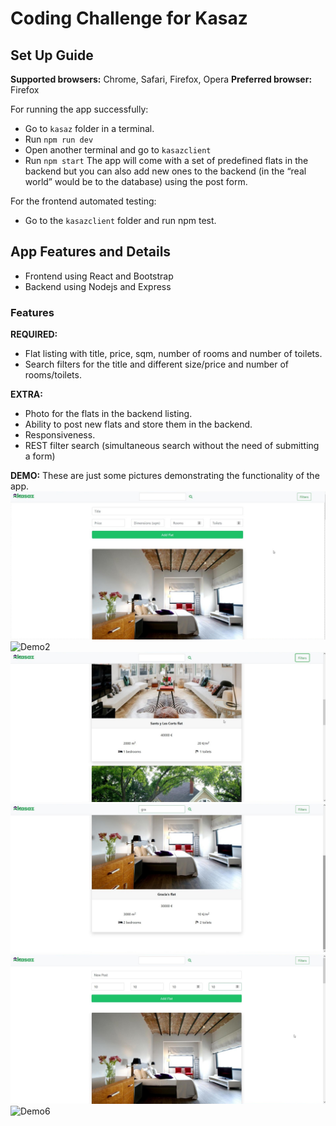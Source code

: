 # Coding Challenge for Kasaz

## Set Up Guide

**Supported browsers:** Chrome, Safari, Firefox, Opera
**Preferred browser:** Firefox

For running the app successfully:
-	Go to `kasaz` folder in a terminal.
-	Run `npm run dev`
-	Open another terminal and go to `kasazclient`
-	Run `npm start`
The app will come with a set of predefined flats in the backend but you can also add new ones to the backend (in the “real world” would be to the database) using the post form.

For the frontend automated testing:
-	Go to the `kasazclient` folder and run npm test.

## App Features and Details
-	Frontend using React and Bootstrap
-	Backend using Nodejs and Express

### Features

**REQUIRED:**
-	Flat listing with title, price, sqm, number of rooms and number of toilets.
-	Search filters for the title and different size/price and number of rooms/toilets.

**EXTRA:**
-	Photo for the flats in the backend listing.
-	Ability to post new flats and store them in the backend.
-	Responsiveness. 
-	REST filter search (simultaneous search without the need of submitting a form)

**DEMO:**
These are just some pictures demonstrating the functionality of the app.
![Demo1](https://github.com/Randulfe/kasazapp/blob/master/demo/demo1.jpg)
![Demo2](https://github.com/Randulfe/kasazapp/blob/master/demo/demo2.jpg) 
![Demo3](https://github.com/Randulfe/kasazapp/blob/master/demo/demo3.jpg) 
![Demo4](https://github.com/Randulfe/kasazapp/blob/master/demo/demo4.jpg) 
![Demo5](https://github.com/Randulfe/kasazapp/blob/master/demo/demo5.jpg) 
![Demo6](https://github.com/Randulfe/kasazapp/blob/master/demo/demo6.jpg) 
